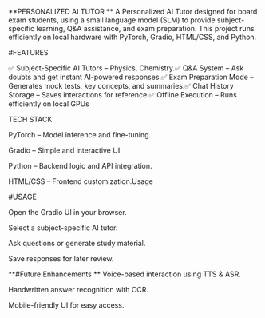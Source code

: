 **PERSONALIZED AI TUTOR
**
A Personalized AI Tutor designed for board exam students, using a small language model (SLM) to provide subject-specific learning, Q&A assistance, and exam preparation. This project runs efficiently on local hardware with PyTorch, Gradio, HTML/CSS, and Python.

#FEATURES

✅ Subject-Specific AI Tutors – Physics, Chemistry.✅ Q&A System – Ask doubts and get instant AI-powered responses.✅ Exam Preparation Mode – Generates mock tests, key concepts, and summaries.✅ Chat History Storage – Saves interactions for reference.✅ Offline Execution – Runs efficiently on local GPUs

TECH STACK

PyTorch – Model inference and fine-tuning.

Gradio – Simple and interactive UI.

Python – Backend logic and API integration.

HTML/CSS – Frontend customization.Usage

#USAGE

Open the Gradio UI in your browser.

Select a subject-specific AI tutor.

Ask questions or generate study material.

Save responses for later review.

**#Future Enhancements
**
Voice-based interaction using TTS & ASR.

Handwritten answer recognition with OCR.

Mobile-friendly UI for easy access.


